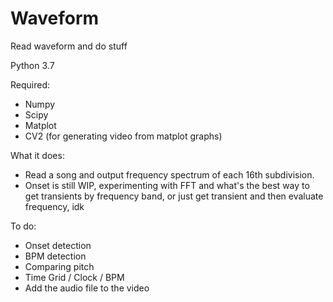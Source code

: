 # Waveform
 Read waveform and do stuff

Python 3.7

Required:
- Numpy
- Scipy
- Matplot
- CV2 (for generating video from matplot graphs)

What it does:
- Read a song and output frequency spectrum of each 16th subdivision.
- Onset is still WIP, experimenting with FFT and what's the best way to get transients by frequency band, or just get transient and then evaluate frequency, idk

To do:

- Onset detection
- BPM detection
- Comparing pitch
- Time Grid / Clock / BPM
- Add the audio file to the video
